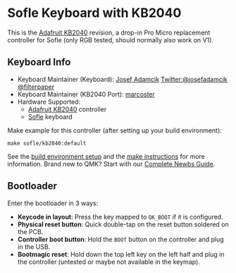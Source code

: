 # Sofle Keyboard with KB2040

This is the [Adafruit KB2040](https://learn.adafruit.com/adafruit-kb2040) revision, a drop-in Pro Micro replacement controller for Sofle (only RGB tested, should normally also work on V1).

## Keyboard Info

* Keyboard Maintainer (Keyboard): [Josef Adamcik](https://josef-adamcik.cz) [Twitter:@josefadamcik](https://twitter.com/josefadamcik)   [@filterpaper](https://github.com/filterpaper)
* Keyboard Maintainer (KB2040 Port): [marcoster](https://github.com/marcoster)
* Hardware Supported:
  * [Adafruit KB2040](https://learn.adafruit.com/adafruit-kb2040) controller
  * [Sofle](https://github.com/josefadamcik/SofleKeyboard) keyboard

Make example for this controller (after setting up your build environment):

    make sofle/kb2040:default

See the [build environment setup](https://docs.qmk.fm/#/getting_started_build_tools) and the [make instructions](https://docs.qmk.fm/#/getting_started_make_guide) for more information. Brand new to QMK? Start with our [Complete Newbs Guide](https://docs.qmk.fm/#/newbs).

## Bootloader

Enter the bootloader in 3 ways:

* **Keycode in layout**: Press the key mapped to `QK_BOOT` if it is configured.
* **Physical reset button**: Quick double-tap on the reset button soldered on the PCB.
* **Controller boot button**: Hold the `BOOT` button on the controller and plug in the USB.
* **Bootmagic reset**: Hold down the top left key on the left half and plug in the controller (untested or maybe not available in the keymap).

